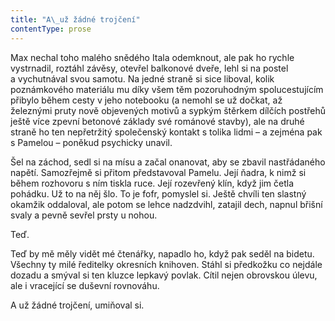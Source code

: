 ```yaml
---
title: "A\_už žádné trojčení"
contentType: prose
---
```


Max nechal toho malého snědého Itala odemknout, ale pak ho rychle vystrnadil, roztáhl závěsy, otevřel balkonové dveře, lehl si na postel a vychutnával svou samotu. Na jedné straně si sice liboval, kolik poznámkového materiálu mu díky všem těm pozoruhodným spolucestujícím přibylo během cesty v jeho notebooku (a nemohl se už dočkat, až železnými pruty nově objevených motivů a sypkým štěrkem dílčích postřehů ještě více zpevní betonové základy své románové stavby), ale na druhé straně ho ten nepřetržitý společenský kontakt s tolika lidmi – a zejména pak s Pamelou – poněkud psychicky unavil.

Šel na záchod, sedl si na mísu a začal onanovat, aby se zbavil nastřádaného napětí. Samozřejmě si přitom představoval Pamelu. Její ňadra, k nimž si během rozhovoru s ním tiskla ruce. Její rozevřený klín, když jim četla pohádku. Už to na něj šlo. To je fofr, pomyslel si. Ještě chvíli ten slastný okamžik oddaloval, ale potom se lehce nadzdvihl, zatajil dech, napnul břišní svaly a pevně sevřel prsty u nohou.

Teď.

Teď by mě měly vidět mé čtenářky, napadlo ho, když pak seděl na bidetu. Všechny ty milé ředitelky okresních knihoven. Stáhl si předkožku co nejdále dozadu a smýval si ten kluzce lepkavý povlak. Cítil nejen obrovskou úlevu, ale i vracející se duševní rovnováhu.

A už žádné trojčení, umiňoval si.
